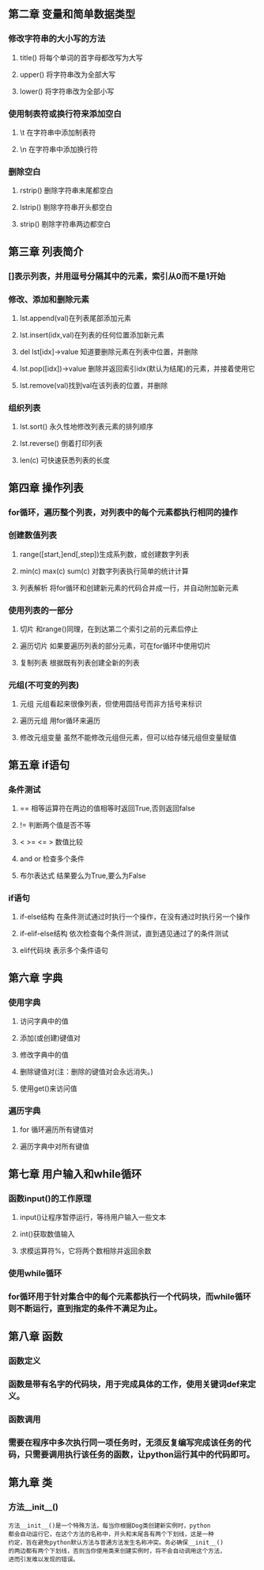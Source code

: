 ## 第二章 变量和简单数据类型

### 修改字符串的大小写的方法

  1. title() 将每个单词的首字母都改写为大写

  2. upper() 将字符串改为全部大写

  3. lower() 将字符串改为全部小写

### 使用制表符或换行符来添加空白

  1. \t 在字符串中添加制表符

  2. \n 在字符串中添加换行符

### 删除空白

  1. rstrip() 删除字符串末尾都空白

  2. lstrip() 剔除字符串开头都空白

  3. strip() 剔除字符串两边都空白

## 第三章 列表简介

### []表示列表，并用逗号分隔其中的元素，索引从0而不是1开始

### 修改、添加和删除元素

  1. lst.append(val)在列表尾部添加元素

  2. lst.insert(idx,val)在列表的任何位置添加新元素

  3. del lst[idx]->value 知道要删除元素在列表中位置，并删除

  4. lst.pop([idx])->value 删除并返回索引idx(默认为结尾)的元素，并接着使用它

  5. lst.remove(val)找到val在该列表的位置，并删除

### 组织列表

  1. lst.sort() 永久性地修改列表元素的排列顺序

  2. lst.reverse() 倒着打印列表

  3. len(c) 可快速获悉列表的长度

## 第四章 操作列表

### for循环，遍历整个列表，对列表中的每个元素都执行相同的操作

### 创建数值列表

  1. range([start,]end[,step])生成系列数，或创建数字列表

  2. min(c) max(c) sum(c) 对数字列表执行简单的统计计算

  3. 列表解析 将for循环和创建新元素的代码合并成一行，并自动附加新元素

### 使用列表的一部分

  1. 切片 和range()同理，在到达第二个索引之前的元素后停止

  2. 遍历切片 如果要遍历列表的部分元素，可在for循环中使用切片

  3. 复制列表 根据既有列表创建全新的列表

### 元组(不可变的列表)

  1. 元组 元组看起来很像列表，但使用圆括号而非方括号来标识

  2. 遍历元组 用for循环来遍历

  3. 修改元组变量 虽然不能修改元组但元素，但可以给存储元组但变量赋值

## 第五章 if语句

### 条件测试

  1. == 相等运算符在两边的值相等时返回True,否则返回false

  2. != 判断两个值是否不等

  3. < >= <= > 数值比较

  4. and or 检查多个条件

  5. 布尔表达式 结果要么为True,要么为False

### if语句

  1. if-else结构 在条件测试通过时执行一个操作，在没有通过时执行另一个操作

  2. if-elif-else结构 依次检查每个条件测试，直到遇见通过了的条件测试

  3. elif代码块 表示多个条件语句

## 第六章 字典

### 使用字典

  1. 访问字典中的值

  2. 添加(或创建)键值对

  3. 修改字典中的值

  4. 删除键值对(注：删除的键值对会永远消失。)

  5. 使用get()来访问值

### 遍历字典

  1. for 循环遍历所有键值对

  2. 遍历字典中对所有键值

## 第七章 用户输入和while循环

### 函数input()的工作原理

  1. input()让程序暂停运行，等待用户输入一些文本

  2. int()获取数值输入

  3. 求模运算符%，它将两个数相除并返回余数

### 使用while循环

### for循环用于针对集合中的每个元素都执行一个代码块，而while循环则不断运行，直到指定的条件不满足为止。

## 第八章 函数

### 函数定义

### 函数是带有名字的代码块，用于完成具体的工作，使用关键词def来定义。

### 函数调用

### 需要在程序中多次执行同一项任务时，无须反复编写完成该任务的代码，只需要调用执行该任务的函数，让python运行其中的代码即可。

## 第九章 类
### 方法__init__()

```
方法__init__()是一个特殊方法，每当你根据Dog类创建新实例时，python
都会自动运行它，在这个方法的名称中，开头和末尾各有两个下划线，这是一种
约定，旨在避免python默认方法与普通方法发生名称冲突。务必确保__init__()
的两边都有两个下划线，否则当你使用类来创建实例时，将不会自动调用这个方法，
进而引发难以发现的错误。
```

